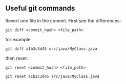 ## Useful git commands 

Revert one file in the commit. First see the differences:

`git diff <commit_hash> <file_path>`

for example:

`git diff a1b2c3d45 src/java/MyClass.java`

then reset:

`git reset <commit_hash> <file_path>`

`git reset a1b2c3d45 src/java/MyClass.java`
